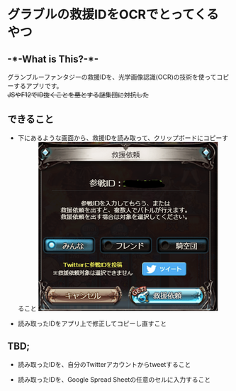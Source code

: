 # グラブルの救援IDをOCRでとってくるやつ

## -\*-What is This?-\*-  

グランブルーファンタジーの救援IDを、光学画像認識(OCR)の技術を使ってコピーするアプリです。  
~~JSやF12でID抜くことを悪とする謎集団に対抗した~~  

## できること  

+ 下にあるような画面から、救援IDを読み取って、クリップボードにコピーすること
![この画面](./figure/id_example.PNG)  
  

+ 読み取ったIDをアプリ上で修正してコピーし直すこと  

## TBD; 
+ 読み取ったIDを、自分のTwitterアカウントからtweetすること  

+ 読み取ったIDを、Google Spread Sheetの任意のセルに入力すること  


